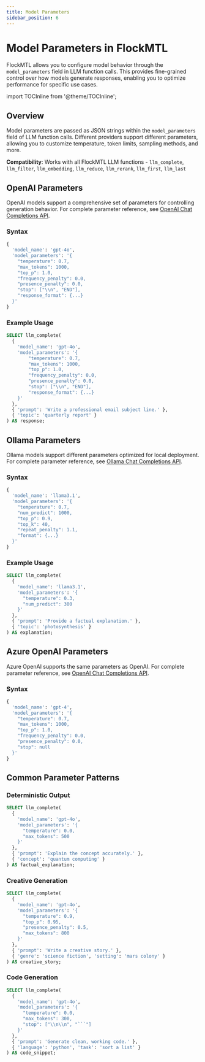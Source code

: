 ```yaml
---
title: Model Parameters
sidebar_position: 6
---
```


# Model Parameters in FlockMTL

FlockMTL allows you to configure model behavior through the `model_parameters` field in LLM function calls. This provides fine-grained control over how models generate responses, enabling you to optimize performance for specific use cases.

import TOCInline from '@theme/TOCInline';

<TOCInline toc={toc} />

## Overview

Model parameters are passed as JSON strings within the `model_parameters` field of LLM function calls. Different providers support different parameters, allowing you to customize temperature, token limits, sampling methods, and more.

**Compatibility**: Works with all FlockMTL LLM functions - `llm_complete`, `llm_filter`, `llm_embedding`, `llm_reduce`, `llm_rerank`, `llm_first`, `llm_last`

## OpenAI Parameters

OpenAI models support a comprehensive set of parameters for controlling generation behavior. For complete parameter reference, see [OpenAI Chat Completions API](https://platform.openai.com/docs/api-reference/chat/create).

### Syntax

```sql
{
  'model_name': 'gpt-4o',
  'model_parameters': '{
    "temperature": 0.7,
    "max_tokens": 1000,
    "top_p": 1.0,
    "frequency_penalty": 0.0,
    "presence_penalty": 0.0,
    "stop": ["\\n", "END"],
    "response_format": {...}
  }'
}
```

### Example Usage

```sql
SELECT llm_complete(
  {
    'model_name': 'gpt-4o',
    'model_parameters': '{
        "temperature": 0.7,
        "max_tokens": 1000,
        "top_p": 1.0,
        "frequency_penalty": 0.0,
        "presence_penalty": 0.0,
        "stop": ["\\n", "END"],
        "response_format": {...}
    }'
  },
  { 'prompt': 'Write a professional email subject line.' },
  { 'topic': 'quarterly report' }
) AS response;
```

## Ollama Parameters

Ollama models support different parameters optimized for local deployment. For complete parameter reference, see [Ollama Chat Completions API](https://github.com/ollama/ollama/blob/main/docs/api.md#generate-a-chat-completion).

### Syntax

```sql
{
  'model_name': 'llama3.1',
  'model_parameters': '{
    "temperature": 0.7,
    "num_predict": 1000,
    "top_p": 0.9,
    "top_k": 40,
    "repeat_penalty": 1.1,
    "format": {...}
  }'
}
```

### Example Usage

```sql
SELECT llm_complete(
  {
    'model_name': 'llama3.1',
    'model_parameters': '{
      "temperature": 0.3,
      "num_predict": 300
    }'
  },
  { 'prompt': 'Provide a factual explanation.' },
  { 'topic': 'photosynthesis' }
) AS explanation;
```

## Azure OpenAI Parameters

Azure OpenAI supports the same parameters as OpenAI. For complete parameter reference, see [OpenAI Chat Completions API](https://platform.openai.com/docs/api-reference/chat/create).

### Syntax

```sql
{
  'model_name': 'gpt-4',
  'model_parameters': '{
    "temperature": 0.7,
    "max_tokens": 1000,
    "top_p": 1.0,
    "frequency_penalty": 0.0,
    "presence_penalty": 0.0,
    "stop": null
  }'
}
```

## Common Parameter Patterns

### Deterministic Output

```sql
SELECT llm_complete(
  {
    'model_name': 'gpt-4o',
    'model_parameters': '{
      "temperature": 0.0,
      "max_tokens": 500
    }'
  },
  { 'prompt': 'Explain the concept accurately.' },
  { 'concept': 'quantum computing' }
) AS factual_explanation;
```

### Creative Generation

```sql
SELECT llm_complete(
  {
    'model_name': 'gpt-4o',
    'model_parameters': '{
      "temperature": 0.9,
      "top_p": 0.95,
      "presence_penalty": 0.5,
      "max_tokens": 800
    }'
  },
  { 'prompt': 'Write a creative story.' },
  { 'genre': 'science fiction', 'setting': 'mars colony' }
) AS creative_story;
```

### Code Generation

````sql
SELECT llm_complete(
  {
    'model_name': 'gpt-4o',
    'model_parameters': '{
      "temperature": 0.0,
      "max_tokens": 300,
      "stop": ["\\n\\n", "```"]
    }'
  },
  { 'prompt': 'Generate clean, working code.' },
  { 'language': 'python', 'task': 'sort a list' }
) AS code_snippet;
````
